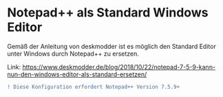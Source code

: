 # Notepad++ als Standard Windows Editor

Gemäß der Anleitung von deskmodder ist es möglich den Standard Editor unter Windows durch Notepad++ zu ersetzen.

Link: https://www.deskmodder.de/blog/2018/10/22/notepad-7-5-9-kann-nun-den-windows-editor-als-standard-ersetzen/

```diff
! Diese Konfiguration erfordert Notepad++ Version 7.5.9+
```
